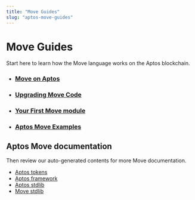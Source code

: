 ```yaml
---
title: "Move Guides"
slug: "aptos-move-guides"
---
```


# Move Guides

Start here to learn how the Move language works on the Aptos blockchain. 

- ### [Move on Aptos](move-on-aptos.md)
- ### [Upgrading Move Code](upgrading-move-code.md)
- ### [Your First Move module](../../tutorials/first-move-module.md)
- ### [Aptos Move Examples](https://github.com/aptos-labs/aptos-core/tree/main/aptos-move/move-examples)

## Aptos Move documentation

Then review our auto-generated contents for more Move documentation.

* [Aptos tokens](https://github.com/aptos-labs/aptos-core/blob/main/aptos-move/framework/aptos-token/doc/overview.md)
* [Aptos framework](https://github.com/aptos-labs/aptos-core/blob/main/aptos-move/framework/aptos-framework/doc/overview.md)
* [Aptos stdlib](https://github.com/aptos-labs/aptos-core/blob/main/aptos-move/framework/aptos-stdlib/doc/overview.md)
* [Move stdlib](https://github.com/aptos-labs/aptos-core/blob/main/aptos-move/framework/move-stdlib/doc/overview.md)

